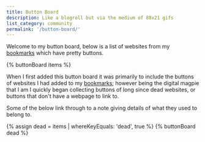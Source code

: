 ```yaml
---
title: Button Board
description: Like a blogroll but via the medium of 88x21 gifs
list_category: community
permalink: '/button-board/'
---
```


Welcome to my button board, below is a list of websites from my [bookmarks](/resources/bookmarks/) which have pretty buttons.

{% buttonBoard items %}

When I first added this button board it was primarily to include the buttons of websites I had added to my [bookmarks](/resources/bookmarks/); however being the digital magpie that I am I quickly began collecting buttons of long since dead websites, or buttons that don't have a webpage to link to.

Some of the below link through to a note giving details of what they used to belong to.

{% assign dead = items | whereKeyEquals: 'dead', true %}
{% buttonBoard dead %}
